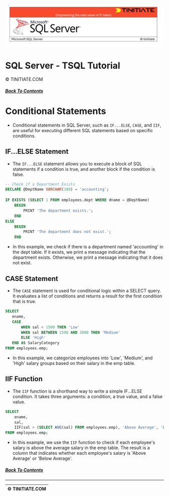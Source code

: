 ![SQL Server Tinitiate Image](../sqlserver-sql/sqlserver.png)

# SQL Server - TSQL Tutorial
&copy; TINITIATE.COM

##### [Back To Contents](./README.md)

# Conditional Statements
* Conditional statements in SQL Server, such as `IF...ELSE`, `CASE`, and `IIF`, are useful for executing different SQL statements based on specific conditions.

## IF...ELSE Statement
* The `IF...ELSE` statement allows you to execute a block of SQL statements if a condition is true, and another block if the condition is false.
```sql
-- Check if a Department Exists
DECLARE @DeptName VARCHAR(100) = 'accounting';

IF EXISTS (SELECT 1 FROM employees.dept WHERE dname = @DeptName)
    BEGIN
        PRINT 'The department exists.';
    END
ELSE
    BEGIN
        PRINT 'The department does not exist.';
    END
```
* In this example, we check if there is a department named 'accounting' in the dept table. If it exists, we print a message indicating that the department exists. Otherwise, we print a message indicating that it does not exist.

## CASE Statement
* The `CASE` statement is used for conditional logic within a SELECT query. It evaluates a list of conditions and returns a result for the first condition that is true.
 ```sql
SELECT 
    ename,
    CASE 
        WHEN sal < 1500 THEN 'Low'
        WHEN sal BETWEEN 1500 AND 3000 THEN 'Medium'
        ELSE 'High'
    END AS SalaryCategory
FROM employees.emp;
```
* In this example, we categorize employees into 'Low', 'Medium', and 'High' salary groups based on their salary in the emp table.

## IIF Function
* The `IIF` function is a shorthand way to write a simple IF...ELSE condition. It takes three arguments: a condition, a true value, and a false value.
```sql
SELECT 
    ename,
    sal,
    IIF(sal > (SELECT AVG(sal) FROM employees.emp), 'Above Average', 'Below Average') AS SalaryStatus
FROM employees.emp;
```
* In this example, we use the `IIF` function to check if each employee's salary is above the average salary in the emp table. The result is a column that indicates whether each employee's salary is 'Above Average' or 'Below Average'.

##### [Back To Contents](./README.md)
***
| &copy; TINITIATE.COM |
|----------------------|
